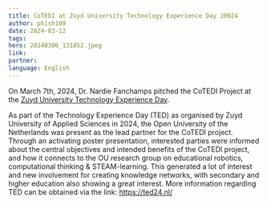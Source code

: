 ```yaml
---
title: CoTEDI at Zuyd University Technology Experience Day 20024
author: phish108
date: 2024-03-12
tags: 
hero: 20240306_131852.jpeg
link: 
partner: 
language: English
---
```


On March 7th, 2024, Dr. Nardie Fanchamps pitched the CoTEDI Project at the [Zuyd University Technology Experience Day](https://ted24.nl).

As part of the Technology Experience Day (TED) as organised by Zuyd University of Applied Sciences in 2024, the Open University of the Netherlands was present as the lead partner for the CoTEDI project. Through an activating poster presentation, interested parties were informed about the central objectives and intended benefits of the CoTEDI project, and how it connects to the OU research group on educational robotics, computational thinking & STEAM-learning. This generated a lot of interest and new involvement for creating knowledge networks, with secondary and higher education also showing a great interest. More information regarding TED can be obtained via the link: https://ted24.nl/

